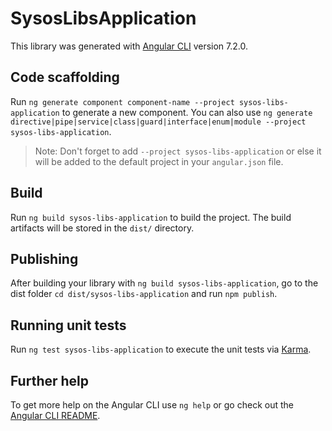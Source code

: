 # SysosLibsApplication

This library was generated with [Angular CLI](https://github.com/angular/angular-cli) version 7.2.0.

## Code scaffolding

Run `ng generate component component-name --project sysos-libs-application` to generate a new component. You can also use `ng generate directive|pipe|service|class|guard|interface|enum|module --project sysos-libs-application`.
> Note: Don't forget to add `--project sysos-libs-application` or else it will be added to the default project in your `angular.json` file. 

## Build

Run `ng build sysos-libs-application` to build the project. The build artifacts will be stored in the `dist/` directory.

## Publishing

After building your library with `ng build sysos-libs-application`, go to the dist folder `cd dist/sysos-libs-application` and run `npm publish`.

## Running unit tests

Run `ng test sysos-libs-application` to execute the unit tests via [Karma](https://karma-runner.github.io).

## Further help

To get more help on the Angular CLI use `ng help` or go check out the [Angular CLI README](https://github.com/angular/angular-cli/blob/master/README.md).
